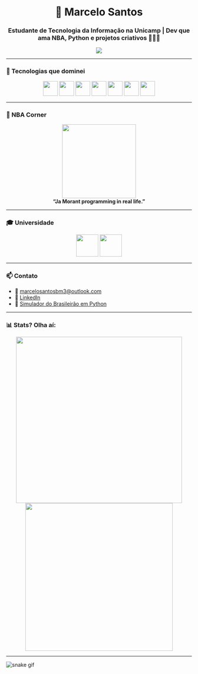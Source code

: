 <h1 align="center">🧠 Marcelo Santos</h1>
<h3 align="center">Estudante de Tecnologia da Informação na <strong>Unicamp</strong> | Dev que ama NBA, Python e projetos criativos 👨‍💻🏀</h3>

<p align="center">
  <img src="https://readme-typing-svg.demolab.com?font=Fira+Code&weight=600&size=24&pause=800&color=39FF14&center=true&vCenter=true&multiline=true&width=800&lines=Criando+coisas+com+alma+de+dev+e+coração+de+Grizzlies.;" />
</p>

---

### 🧰 Tecnologias que dominei

<p align="center">
  <img src="https://cdn.jsdelivr.net/gh/devicons/devicon/icons/python/python-original.svg" height="40"/>
  <img src="https://cdn.jsdelivr.net/gh/devicons/devicon/icons/c/c-original.svg" height="40"/>
  <img src="https://cdn.jsdelivr.net/gh/devicons/devicon/icons/cplusplus/cplusplus-original.svg" height="40"/>
  <img src="https://cdn.jsdelivr.net/gh/devicons/devicon/icons/javascript/javascript-original.svg" height="40"/>
  <img src="https://cdn.jsdelivr.net/gh/devicons/devicon/icons/html5/html5-original.svg" height="40"/>
  <img src="https://cdn.jsdelivr.net/gh/devicons/devicon/icons/css3/css3-original.svg" height="40"/>
  <img src="https://cdn.jsdelivr.net/gh/devicons/devicon/icons/java/java-original.svg" height="40"/>
</p>

---

### 🏀 NBA Corner

<p align="center">
  <img src="https://media.giphy.com/media/UsmcxQZFk6F1EqmNe0/giphy.gif" width="200px"/>
  <br><strong>“Ja Morant programming in real life.”</strong><br>
</p>

---

### 🎓 Universidade

<p align="center">
  <img src="https://logodownload.org/wp-content/uploads/2015/02/unicamp-logo-branco.png" height="60"/>
  <img src="https://www3.ft.unicamp.br/sites/default/files/logotipo/novo/logo/af-vertical/af-logo-ft-vertical-pos.png" height="60"/>
</p>

---

### 📫 Contato

- 📧 [marcelosantosbm3@outlook.com](mailto:marcelosantosbm3@outlook.com)
- 💼 [LinkedIn](https://www.linkedin.com/in/marcelo-dos-santos-da-boa-morte-5985a3262/)
- 🧠 [Simulador do Brasileirão em Python](https://github.com/2pacdevv/Brasileiro---Simulador)

---

### 📊 Stats? Olha aí:

<p align="center">
  <img src="https://github-readme-stats.vercel.app/api?username=2pacdevv&show_icons=true&theme=tokyonight" width="450"/>
  <img src="https://github-readme-streak-stats.herokuapp.com?user=2pacdevv&theme=tokyonight&date_format=M%20j%5B%2C%20Y%5D" width="400"/>
</p>

---

![snake gif](https://github.com/SEU-USUARIO/2pacdevv/blob/output/github-snake.svg)

